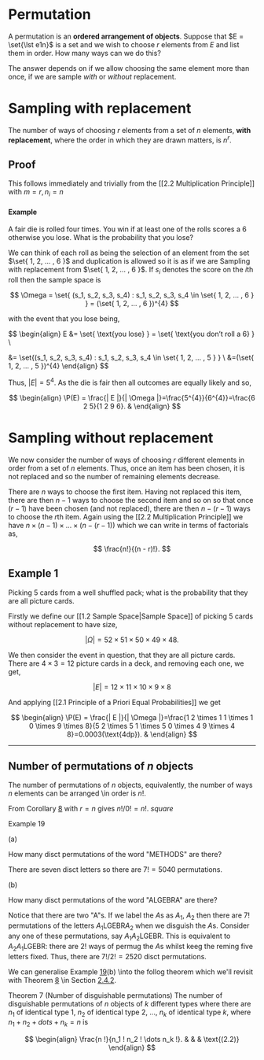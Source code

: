 # Permutation

A permutation is an **ordered arrangement of objects**. Suppose that $E = \set{\lst e1n}$ is a set and we wish to choose $r$ elements from $E$ and list them in order. How many ways can we do this?

The answer depends on if we allow choosing the same element more than once, if we are sample *with* or *without* replacement.

# Sampling with replacement

The number of ways of choosing $r$ elements from a set of $n$ elements, **with replacement**, where the order in which they are drawn matters, is $n^{r}$.

## Proof

This follows immediately and trivially from the [[2.2 Multiplication Principle]] with $m = r, n_i = n$

#### Example

A fair die is rolled four times. You win if at least one of the rolls scores a $6$ otherwise you lose. What is the probability that you lose?

We can think of each roll as being the selection of an element from the set $\set{ 1, 2, … ⁡, 6 }$ and duplication is allowed so it is as if we are Sampling with replacement from $\set{ 1, 2, … ⁡, 6 }$. If $s_i$ denotes the score on the $i$th roll then the sample space is

$$
\Omega = \set{ (s_1, s_2, s_3, s_4) : s_1, s_2, s_3, s_4 \in \set{ 1, 2, … ⁡, 6 } } = (\set{ 1, 2, … ⁡, 6 })^{4} 
$$

with the event that you lose being,

$$
\begin{align}
E
&= \set{ \text{you lose} }
= \set{ \text{you don’t roll a 6} } \\

&= \set{(s_1, s_2, s_3, s_4) : s_1, s_2, s_3, s_4 \in \set{ 1, 2, … ⁡, 5 } } \\
&=(\set{ 1, 2, … ⁡, 5 })^{4}
\end{align}
$$

Thus, $|E|=5^{4}$. As the die is fair then all outcomes are
equally likely and so,

$$
\begin{align}
\P(E) = \frac{| E |}{| \Omega |}=\frac{5^{4}}{6^{4}}=\frac{6 2 5}{1 2 9 6}. & 
\end{align}
$$

# Sampling without replacement

We now consider the number of ways of choosing $r$ different elements in
order from a set of $n$ elements. Thus, once an item has been chosen, it
is not replaced and so the number of remaining elements decrease.

There are $n$ ways to choose the first item. Having not replaced this item,
there are then $n - 1$ ways to choose the second item and so on so that once $(r - 1)$ have been chosen (and not replaced), there
are then $n - (r - 1)$ ways to choose the $r$th item. Again using the [[2.2 Multiplication Principle]] we have $n\times(n - 1)\times\dots \times(n - (r - 1))$ which we can write in terms of factorials as,

$$
\frac{n!}{(n - r)!}.
$$

## Example 1

Picking 5 cards from a well shuffled pack; what is the probability that they are all picture cards.

Firstly we define our [[1.2 Sample Space|Sample Space]] of picking 5 cards without replacement to have size,

$$
|\Omega| = 52 \times 51 \times 50 \times 49 \times 48.
$$

We then consider the event in question, that they are all picture cards. There are $4 \times 3 = 12$ picture cards in a deck, and removing each one, we get,

$$
|E| = 12 \times 11 \times 10 \times 9 \times 8
$$

And applying [[2.1 Principle of a Priori Equal Probabilities]] we get

$$
\begin{align}
\P(E) = \frac{| E |}{| \Omega |}=\frac{1 2 \times 1 1 \times 1 0 \times 9 \times 8}{5 2 \times 5 1 \times 5 0 \times 4 9 \times 4 8}=0.0003(\text{4dp}). & 
\end{align}
$$

---

## Number of permutations of $n$ objects

The number of permutations of $n$ objects, equivalently, the number of ways $n$ elements can be arranged \in order is $n!$.



From Corollary [8](#x14-230028) with $r=n$ gives $n!/0! = n!$.
$square$

Example 19

(a)

How many disct permutations of the word "METHODS" are there?

There are seven disct letters so there are $7!=5040$ permutations.

(b)

How many disct permutations of the word "ALGEBRA" are there?

Notice that there are two "A"s. If we label the $A$s as $A_1$, $A_2$
then there are $7!$ permutations of the letters $A_1$LGEBR$A_2$ when
we disguish the $A$s. Consider any one of these permutations, say
$A_1A_2$LGEBR. This is equivalent to $A_2A_1$LGEBR: there are
$2!$ ways of permug the $A$s whilst keeg the reming five
letters fixed. Thus, there are $7!/2!=2520$ disct permutations.

We can generalise Example [19](#x14-2300919)(b) \into the follog
theorem which we'll revisit with Theorem [8](nose6.htm#x15-260048) \in
Section [2.4.2](nose6.htm#x15-260002).

Theorem 7 (Number of disguishable permutations)
The number of disguishable permutations of $n$ objects of $k$
different types where there are $n_1$ of identical type $1$, $n_2$
of identical type $2$, $…⁡$, $n_k$ of identical type $k$, where
$n_1+n_2+dots +n_k=n$ is

$$
\begin{align}
\frac{n !}{n_1 ! n_2 ! \dots  n_k !}. & & & \text{(2.2)}
\end{align}
$$

